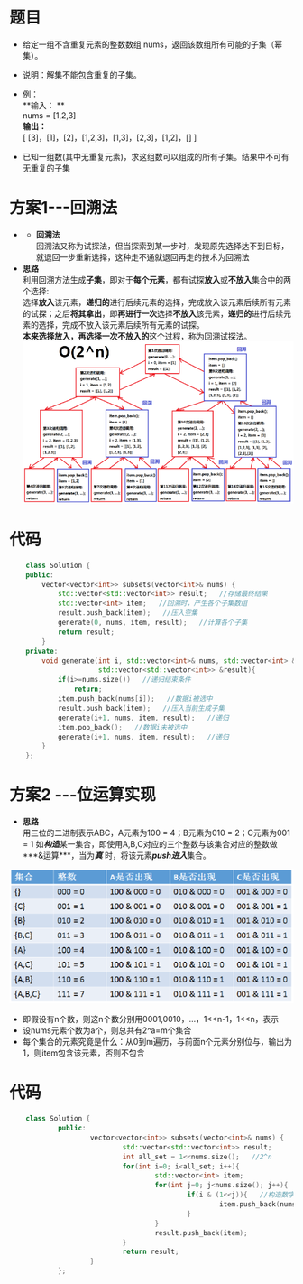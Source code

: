# 题目
- 给定一组不含重复元素的整数数组 nums，返回该数组所有可能的子集（幂集）。  
- 说明：解集不能包含重复的子集。
- 例：  
    **输入： **  
    nums = [1,2,3]  
    **输出：**  
    [ [3]，[1]，[2]，[1,2,3]，[1,3]，[2,3]，[1,2]，[] ]  

- 已知一组数(其中无重复元素)，求这组数可以组成的所有子集。结果中不可有无重复的子集    
  
# 方案1---回溯法
- - **回溯法**  
回溯法又称为试探法，但当探索到某一步时，发现原先选择达不到目标，就退回一步重新选择，这种走不通就退回再走的技术为回溯法
- **思路**  
利用回溯方法生成**子集**，即对于**每个元素**，都有试探**放入**或**不放入**集合中的两个选择:  
选择**放入**该元素，**递归的**进行后续元素的选择，完成放入该元素后续所有元素的试探；之后**将其拿出**，即**再进行一次**选择**不放入**该元素，**递归的**进行后续元素的选择，完成不放入该元素后续所有元素的试探。  
**本来选择放入，再选择一次不放入的**这个过程，称为回溯试探法。  
![](https://raw.githubusercontent.com/shuijingasd130/Resource/master/Picture/leetcode_78_1.png)  
# 代码

``` cpp
	class Solution {
	public:
	    vector<vector<int>> subsets(vector<int>& nums) {
	        std::vector<std::vector<int>> result;   //存储最终结果
	        std::vector<int> item;   //回溯时，产生各个子集数组
	        result.push_back(item);   //压入空集
	        generate(0, nums, item, result);   //计算各个子集
	        return result;
	    }
	private:
	    void generate(int i, std::vector<int>& nums, std::vector<int> &item,
	                  std::vector<std::vector<int>> &result){
	        if(i>=nums.size())   //递归结束条件
	            return;
	        item.push_back(nums[i]);   //数据i被选中
	        result.push_back(item);   //压入当前生成子集
	        generate(i+1, nums, item, result);   //递归
	        item.pop_back();   //数据i未被选中
	        generate(i+1, nums, item, result);   //递归
	    }
	};

```

# 方案2 ---位运算实现  
- **思路**  
    用三位的二进制表示ABC，A元素为100 = 4；B元素为010 = 2；C元素为001 = 1
    如***构造***某一集合，即使用A,B,C对应的三个整数与该集合对应的整数做***&运算***，当为***真*** 时，将该元素***push进入***集合。  

![](https://raw.githubusercontent.com/shuijingasd130/Resource/master/Picture/leetcode_78_2.png)  

- 即假设有n个数，则这n个数分别用0001,0010，...，1<<n-1，1<<n，表示
- 设nums元素个数为a个，则总共有2^a=m个集合
- 每个集合的元素究竟是什么：从0到m遍历，与前面n个元素分别位与，输出为1，则item包含该元素，否则不包含  

# 代码  
``` cpp
	class Solution {
			public:
					vector<vector<int>> subsets(vector<int>& nums) {
							std::vector<std::vector<int>> result;
							int all_set = 1<<nums.size();   //2^n
							for(int i=0; i<all_set; i++){
									std::vector<int> item;
									for(int j=0; j<nums.size(); j++){
											if(i & (1<<j)){   //构造数字代表的集合，各元素存储到item
													item.push_back(nums[j]);
											}
									}
									result.push_back(item);
							}
							return result;
					}
			};
```
